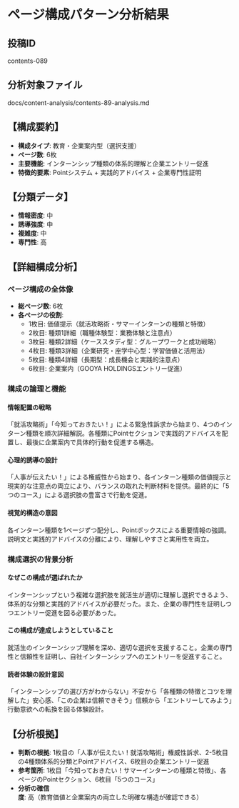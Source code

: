 # ページ構成パターン分析結果

## 投稿ID
contents-089

## 分析対象ファイル
docs/content-analysis/contents-89-analysis.md

## 【構成要約】
- **構成タイプ**: 教育・企業案内型（選択支援）
- **ページ数**: 6枚
- **主要機能**: インターンシップ種類の体系的理解と企業エントリー促進
- **特徴的要素**: Pointシステム + 実践的アドバイス + 企業専門性証明

## 【分類データ】
- **情報密度**: 中
- **誘導強度**: 中
- **複雑度**: 中
- **専門性**: 高

## 【詳細構成分析】

### ページ構成の全体像
- **総ページ数**: 6枚
- **各ページの役割**:
  - 1枚目: 価値提示（就活攻略術・サマーインターンの種類と特徴）
  - 2枚目: 種類1詳細（職種体験型：業務体験と注意点）
  - 3枚目: 種類2詳細（ケーススタディ型：グループワークと成功戦略）
  - 4枚目: 種類3詳細（企業研究・座学中心型：学習価値と活用法）
  - 5枚目: 種類4詳細（長期型：成長機会と実践的注意点）
  - 6枚目: 企業案内（GOOYA HOLDINGSエントリー促進）

### 構成の論理と機能

#### 情報配置の戦略
「就活攻略術」「今知っておきたい！」による緊急性訴求から始まり、4つのインターン種類を順次詳細解説。各種類にPointセクションで実践的アドバイスを配置し、最後に企業案内で具体的行動を促進する構造。

#### 心理的誘導の設計
「人事が伝えたい！」による権威性から始まり、各インターン種類の価値提示と現実的な注意点の両立により、バランスの取れた判断材料を提供。最終的に「5つのコース」による選択肢の豊富さで行動を促進。

#### 視覚的構造の意図
各インターン種類を1ページずつ配分し、Pointボックスによる重要情報の強調。説明文と実践的アドバイスの分離により、理解しやすさと実用性を両立。

### 構成選択の背景分析

#### なぜこの構成が選ばれたか
インターンシップという複雑な選択肢を就活生が適切に理解し選択できるよう、体系的な分類と実践的アドバイスが必要だった。また、企業の専門性を証明しつつエントリー促進を図る必要があった。

#### この構成が達成しようとしていること
就活生のインターンシップ理解を深め、適切な選択を支援すること。企業の専門性と信頼性を証明し、自社インターンシップへのエントリーを促進すること。

#### 読者体験の設計意図
「インターンシップの選び方がわからない」不安から「各種類の特徴とコツを理解した」安心感、「この企業は信頼できそう」信頼から「エントリーしてみよう」行動意欲への転換を図る体験設計。

## 【分析根拠】
- **判断の根拠**: 1枚目の「人事が伝えたい！就活攻略術」権威性訴求、2-5枚目の4種類体系的分類とPointアドバイス、6枚目の企業エントリー促進
- **参考箇所**: 1枚目「今知っておきたい！サマーインターンの種類と特徴」、各ページのPointセクション、6枚目「5つのコース」
- **分析の確信度**: 高（教育価値と企業案内の両立した明確な構造が確認できる）